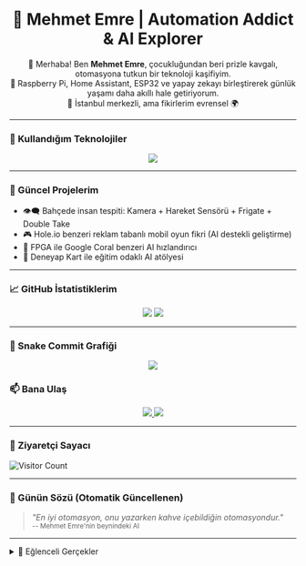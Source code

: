 <h1 align="center">🧠 Mehmet Emre | Automation Addict & AI Explorer</h1>

<p align="center">
  👋 Merhaba! Ben <b>Mehmet Emre</b>, çocukluğundan beri prizle kavgalı, otomasyona tutkun bir teknoloji kaşifiyim.<br>
  🧠 Raspberry Pi, Home Assistant, ESP32 ve yapay zekayı birleştirerek günlük yaşamı daha akıllı hale getiriyorum.<br>
  📍 İstanbul merkezli, ama fikirlerim evrensel 🌍
</p>

---

### 🚀 Kullandığım Teknolojiler
<p align="center">
  <img src="https://skillicons.dev/icons?i=python,arduino,raspberrypi,linux,homeassistant,ubuntu,git,c,cpp" />
</p>

---

### 🧰 Güncel Projelerim

- 👁️‍🗨️ Bahçede insan tespiti: Kamera + Hareket Sensörü + Frigate + Double Take
- 🎮 Hole.io benzeri reklam tabanlı mobil oyun fikri (AI destekli geliştirme)
- 🧠 FPGA ile Google Coral benzeri AI hızlandırıcı
- 🤖 Deneyap Kart ile eğitim odaklı AI atölyesi

---

### 📈 GitHub İstatistiklerim

<p align="center">
  <img src="https://github-readme-stats.vercel.app/api?username=MehmetEmreee&show_icons=true&theme=radical" />
  <img src="https://github-readme-stats.vercel.app/api/top-langs/?username=MehmetEmreee&layout=compact&theme=radical" />
</p>

---

### 🐍 Snake Commit Grafiği

<p align="center">
  <img src="https://raw.githubusercontent.com/MehmetEmreee/MehmetEmreee/output/github-contribution-grid-snake.svg" />
</p>

### 📫 Bana Ulaş

<p align="center">
  <a href="mailto:memreyecelebi@icloud.com">
    <img src="https://img.shields.io/badge/email-memreyecelebi@icloud.com-D14836?style=for-the-badge&logo=icloud&logoColor=white" />
  </a>
  <a href="https://www.linkedin.com/in/mehmet-emre-%C3%A7elebi-12a90122b/">
    <img src="https://img.shields.io/badge/LinkedIn-Mehmet%20Emre%20Çelebi-0A66C2?style=for-the-badge&logo=linkedin&logoColor=white" />
  </a>
</p>

---

### 🔢 Ziyaretçi Sayacı

![Visitor Count](https://komarev.com/ghpvc/?username=MehmetEmreee&style=flat-square&color=green)

---

### 🔮 Günün Sözü (Otomatik Güncellenen)

> _"En iyi otomasyon, onu yazarken kahve içebildiğin otomasyondur."_  
<sub>-- Mehmet Emre'nin beynindeki AI</sub>

---

<details>
<summary>🧠 Eğlenceli Gerçekler</summary>

- 🎛️ Home Assistant evimi benden daha iyi tanıyor  
- 👶 5 yaşında prize tornavida sokarak başladım  
- 📦 Kargo geldi mi sensörlerden önce hissetmeye başladım  
- 🧪 Kardeşim Ahmet'i sensör gibi kullanıp "deney" yaptığım oldu  

</details>

